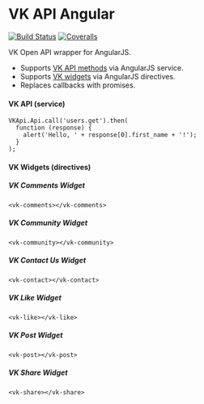 # VK API Angular

[![Build Status](https://travis-ci.org/kefir500/vk-api-angular.svg)](https://travis-ci.org/kefir500/vk-api-angular)
[![Coveralls](https://codecov.io/github/kefir500/vk-api-angular/coverage.svg)](https://travis-ci.org/kefir500/vk-api-angular)

VK Open API wrapper for AngularJS.

- Supports [VK API methods](https://vk.com/dev/methods) via AngularJS service.
- Supports [VK widgets](https://vk.com/dev/sites) via AngularJS directives.
- Replaces callbacks with promises.

#### VK API (service)

    VKApi.Api.call('users.get').then(
      function (response) {
        alert('Hello, ' + response[0].first_name + '!');
      }
    );

#### VK Widgets (directives)

##### VK *Comments* Widget

    <vk-comments></vk-comments>

##### VK *Community* Widget

    <vk-community></vk-community>

##### VK *Contact Us* Widget

    <vk-contact></vk-contact>

##### VK *Like* Widget

    <vk-like></vk-like>

##### VK *Post* Widget

    <vk-post></vk-post>

##### VK *Share* Widget

    <vk-share></vk-share>
